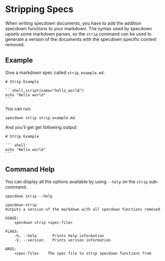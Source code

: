 # Stripping Specs

When writing specdown documents, you have to add the addition specdown functions to your markdown.
The syntax used by specdown upsets some markdown parses, so the `strip` command can be used to generate a version of the documents with the specdown specific content removed.

## Example

Give a markdown spec called `strip_example.md`:

~~~markdown,file(path="strip_example.md")
# Strip Example

```shell,script(name="hello_world")
echo "Hello world"
```
~~~

You can run:

```shell, script(name="strip_example")
specdown strip strip_example.md
```

And you'll get get following output:

~~~markdown, verify(script_name="strip_example", stream=stdout)
# Strip Example

``` shell
echo "Hello world"
```

~~~

## Command Help

You can display all the options available by using `--help` on the `strip` sub-command.

```shell,script(name="run_help")
specdown strip --help
```

```text,verify(script_name="run_help", stream=stdout)
specdown-strip 
Outputs a version of the markdown with all specdown functions removed

USAGE:
    specdown strip <spec-file>

FLAGS:
    -h, --help       Prints help information
    -V, --version    Prints version information

ARGS:
    <spec-file>    The spec file to strip specdown functions from
```

